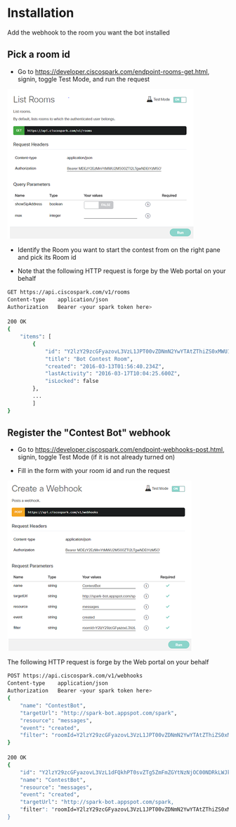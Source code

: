 #  Installation

Add the webhook to the room you want the bot installed


##  Pick a room id

- Go to https://developer.ciscospark.com/endpoint-rooms-get.html, signin, toggle Test Mode, and run the request

![Run request from the Spark Developer Portal](../doc/ListRoomsInPostman.png)

- Identify the Room you want to start the contest from on the right pane and pick its Room id

- Note that the following HTTP request is forge by the Web portal on your behalf

``` bash
GET https://api.ciscospark.com/v1/rooms
Content-type	application/json 
Authorization	Bearer <your spark token here>

200 OK
{
	"items": [
		{
			"id": "Y2lzY29zcGFyazovL3VzL1JPT00vZDNmN2YwYTAtZThiZS0xMWU1LTllZjYtZjFmMDhjMjNjNDI5",
			"title": "Bot Contest Room",
			"created": "2016-03-13T01:56:40.234Z",
			"lastActivity": "2016-03-17T10:04:25.600Z",
			"isLocked": false
		},
		...
		]
}
``` 


##  Register the "Contest Bot" webhook

- Go to https://developer.ciscospark.com/endpoint-webhooks-post.html, signin, toggle Test Mode (if it is not already turned on)

- Fill in the form with your room id and run the request

![Fill the form and run request from the Spark Developer Portal](../doc/AddWebHookViaPostman.png)

The following HTTP request is forge by the Web portal on your behalf

``` bash
POST https://api.ciscospark.com/v1/webhooks
Content-type	application/json 
Authorization	Bearer <your spark token here>
{
	"name": "ContestBot",
	"targetUrl": "http://spark-bot.appspot.com/spark",
	"resource": "messages",
	"event": "created",
	"filter": "roomId=Y2lzY29zcGFyazovL3VzL1JPT00vZDNmN2YwYTAtZThiZS0xMWU1LTllZjYtZjFmMDhjMjNjNDI5"
}

200 OK
{
	"id": "Y2lzY29zcGFyazovL3VzL1dFQkhPT0svZTg5ZmFmZGYtNzNjOC00NDRkLWJkZGMtMGFlMGQ1OWNhMmMy",
	"name": "ContestBot",
	"resource": "messages",
	"event": "created",
	"targetUrl": "http://spark-bot.appspot.com/spark,
	"filter": "roomId=Y2lzY29zcGFyazovL3VzL1JPT00vZDNmN2YwYTAtZThiZS0xMWU1LTllZjYtZjFmMDhjMjNjNDI5"
}
``` 
